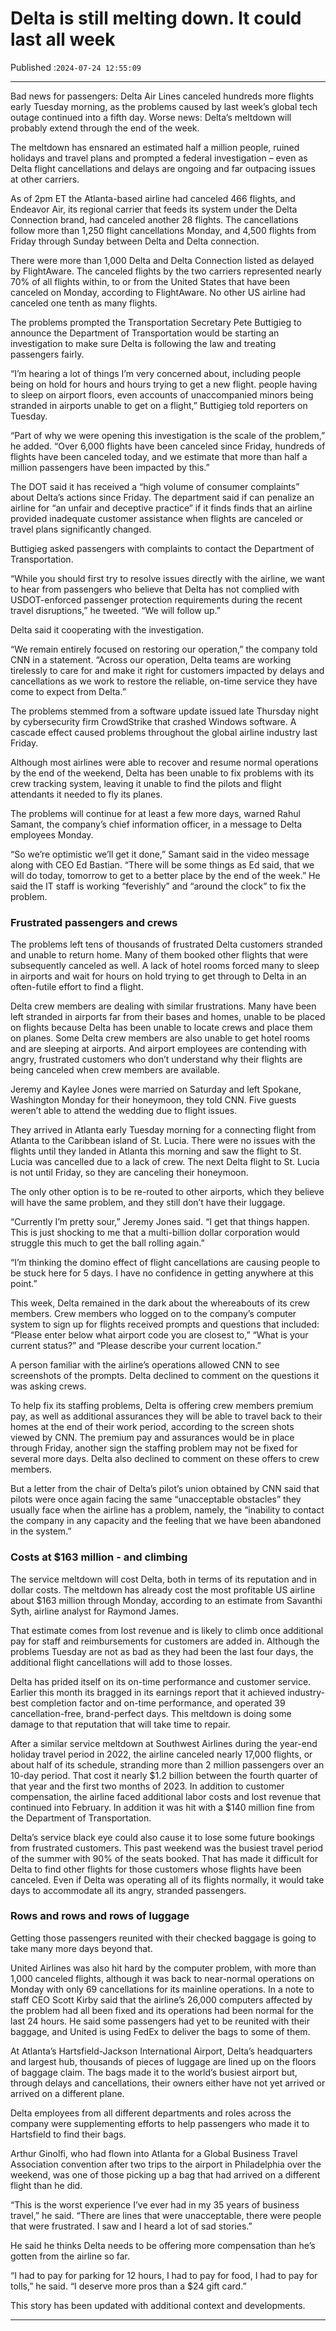 # Delta is still melting down. It could last all week

Published :`2024-07-24 12:55:09`

---

Bad news for passengers: Delta Air Lines canceled hundreds more flights early Tuesday morning, as the problems caused by last week’s global tech outage continued into a fifth day. Worse news: Delta’s meltdown will probably extend through the end of the week.

The meltdown has ensnared an estimated half a million people, ruined holidays and travel plans and prompted a federal investigation – even as Delta flight cancellations and delays are ongoing and far outpacing issues at other carriers.

As of 2pm ET the Atlanta-based airline had canceled 466 flights, and Endeavor Air, its regional carrier that feeds its system under the Delta Connection brand, had canceled another 28 flights. The cancellations follow more than 1,250 flight cancellations Monday, and 4,500 flights from Friday through Sunday between Delta and Delta connection.

There were more than 1,000 Delta and Delta Connection listed as delayed by FlightAware. The canceled flights by the two carriers represented nearly 70% of all flights within, to or from the United States that have been canceled on Monday, according to FlightAware. No other US airline had canceled one tenth as many flights.

The problems prompted the Transportation Secretary Pete Buttigieg to announce the Department of Transportation would be starting an investigation to make sure Delta is following the law and treating passengers fairly.

“I’m hearing a lot of things I’m very concerned about, including people being on hold for hours and hours trying to get a new flight. people having to sleep on airport floors, even accounts of unaccompanied minors being stranded in airports unable to get on a flight,” Buttigieg told reporters on Tuesday.

“Part of why we were opening this investigation is the scale of the problem,” he added. “Over 6,000 flights have been canceled since Friday, hundreds of flights have been canceled today, and we estimate that more than half a million passengers have been impacted by this.”

The DOT said it has received a “high volume of consumer complaints” about Delta’s actions since Friday. The department said if can penalize an airline for “an unfair and deceptive practice” if it finds finds that an airline provided inadequate customer assistance when flights are canceled or travel plans significantly changed.

Buttigieg asked passengers with complaints to contact the Department of Transportation.

“While you should first try to resolve issues directly with the airline, we want to hear from passengers who believe that Delta has not complied with USDOT-enforced passenger protection requirements during the recent travel disruptions,” he tweeted. “We will follow up.”

Delta said it cooperating with the investigation.

“We remain entirely focused on restoring our operation,” the company told CNN in a statement. “Across our operation, Delta teams are working tirelessly to care for and make it right for customers impacted by delays and cancellations as we work to restore the reliable, on-time service they have come to expect from Delta.”

The problems stemmed from a software update issued late Thursday night by cybersecurity firm CrowdStrike that crashed Windows software. A cascade effect caused problems throughout the global airline industry last Friday.

Although most airlines were able to recover and resume normal operations by the end of the weekend, Delta has been unable to fix problems with its crew tracking system, leaving it unable to find the pilots and flight attendants it needed to fly its planes.

The problems will continue for at least a few more days, warned Rahul Samant, the company’s chief information officer, in a message to Delta employees Monday.

“So we’re optimistic we’ll get it done,” Samant said in the video message along with CEO Ed Bastian. “There will be some things as Ed said, that we will do today, tomorrow to get to a better place by the end of the week.” He said the IT staff is working “feverishly” and “around the clock” to fix the problem.

### Frustrated passengers and crews

The problems left tens of thousands of frustrated Delta customers stranded and unable to return home. Many of them booked other flights that were subsequently canceled as well. A lack of hotel rooms forced many to sleep in airports and wait for hours on hold trying to get through to Delta in an often-futile effort to find a flight.

Delta crew members are dealing with similar frustrations. Many have been left stranded in airports far from their bases and homes, unable to be placed on flights because Delta has been unable to locate crews and place them on planes. Some Delta crew members are also unable to get hotel rooms and are sleeping at airports. And airport employees are contending with angry, frustrated customers who don’t understand why their flights are being canceled when crew members are available.

Jeremy and Kaylee Jones were married on Saturday and left Spokane, Washington Monday for their honeymoon, they told CNN. Five guests weren’t able to attend the wedding due to flight issues.

They arrived in Atlanta early Tuesday morning for a connecting flight from Atlanta to the Caribbean island of St. Lucia. There were no issues with the flights until they landed in Atlanta this morning and saw the flight to St. Lucia was cancelled due to a lack of crew. The next Delta flight to St. Lucia is not until Friday, so they are canceling their honeymoon.

The only other option is to be re-routed to other airports, which they believe will have the same problem, and they still don’t have their luggage.

“Currently I’m pretty sour,” Jeremy Jones said. “I get that things happen. This is just shocking to me that a multi-billion dollar corporation would struggle this much to get the ball rolling again.”

“I’m thinking the domino effect of flight cancellations are causing people to be stuck here for 5 days. I have no confidence in getting anywhere at this point.”

This week, Delta remained in the dark about the whereabouts of its crew members. Crew members who logged on to the company’s computer system to sign up for flights received prompts and questions that included: “Please enter below what airport code you are closest to,” “What is your current status?” and “Please describe your current location.”

A person familiar with the airline’s operations allowed CNN to see screenshots of the prompts. Delta declined to comment on the questions it was asking crews.

To help fix its staffing problems, Delta is offering crew members premium pay, as well as additional assurances they will be able to travel back to their homes at the end of their work period, according to the screen shots viewed by CNN. The premium pay and assurances would be in place through Friday, another sign the staffing problem may not be fixed for several more days. Delta also declined to comment on these offers to crew members.

But a letter from the chair of Delta’s pilot’s union obtained by CNN said that pilots were once again facing the same “unacceptable obstacles” they usually face when the airline has a problem, namely, the “inability to contact the company in any capacity and the feeling that we have been abandoned in the system.”

### Costs at $163 million - and climbing

The service meltdown will cost Delta, both in terms of its reputation and in dollar costs. The meltdown has already cost the most profitable US airline about $163 million through Monday, according to an estimate from Savanthi Syth, airline analyst for Raymond James.

That estimate comes from lost revenue and is likely to climb once additional pay for staff and reimbursements for customers are added in. Although the problems Tuesday are not as bad as they had been the last four days, the additional flight cancellations will add to those losses.

Delta has prided itself on its on-time performance and customer service. Earlier this month its bragged in its earnings report that it achieved industry-best completion factor and on-time performance, and operated 39 cancellation-free, brand-perfect days. This meltdown is doing some damage to that reputation that will take time to repair.

After a similar service meltdown at Southwest Airlines during the year-end holiday travel period in 2022, the airline canceled nearly 17,000 flights, or about half of its schedule, stranding more than 2 million passengers over an 10-day period. That cost it nearly $1.2 billion between the fourth quarter of that year and the first two months of 2023. In addition to customer compensation, the airline faced additional labor costs and lost revenue that continued into February. In addition it was hit with a $140 million fine from the Department of Transportation.

Delta’s service black eye could also cause it to lose some future bookings from frustrated customers. This past weekend was the busiest travel period of the summer with 90% of the seats booked. That has made it difficult for Delta to find other flights for those customers whose flights have been canceled. Even if Delta was operating all of its flights normally, it would take days to accommodate all its angry, stranded passengers.

### Rows and rows and rows of luggage

Getting those passengers reunited with their checked baggage is going to take many more days beyond that.

United Airlines was also hit hard by the computer problem, with more than 1,000 canceled flights, although it was back to near-normal operations on Monday with only 69 cancellations for its mainline operations. In a note to staff CEO Scott Kirby said that the airline’s 26,000 computers affected by the problem had all been fixed and its operations had been normal for the last 24 hours. He said some passengers had yet to be reunited with their baggage, and United is using FedEx to deliver the bags to some of them.

At Atlanta’s Hartsfield-Jackson International Airport, Delta’s headquarters and largest hub, thousands of pieces of luggage are lined up on the floors of baggage claim. The bags made it to the world’s busiest airport but, through delays and cancellations, their owners either have not yet arrived or arrived on a different plane.

Delta employees from all different departments and roles across the company were supplementing efforts to help passengers who made it to Hartsfield to find their bags.

Arthur Ginolfi, who had flown into Atlanta for a Global Business Travel Association convention after two trips to the airport in Philadelphia over the weekend, was one of those picking up a bag that had arrived on a different flight than he did.

“This is the worst experience I’ve ever had in my 35 years of business travel,” he said. “There are lines that were unacceptable, there were people that were frustrated. I saw and I heard a lot of sad stories.”

He said he thinks Delta needs to be offering more compensation than he’s gotten from the airline so far.

“I had to pay for parking for 12 hours, I had to pay for food, I had to pay for tolls,” he said. “I deserve more pros than a $24 gift card.”

This story has been updated with additional context and developments.

---

